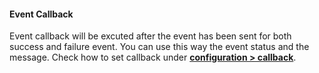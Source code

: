 #### Event Callback

Event callback will be excuted after the event has been sent for both success and failure event. You can use this way the event status and the message. Check how to set callback under **[configuration > callback](../#configuration)**.
